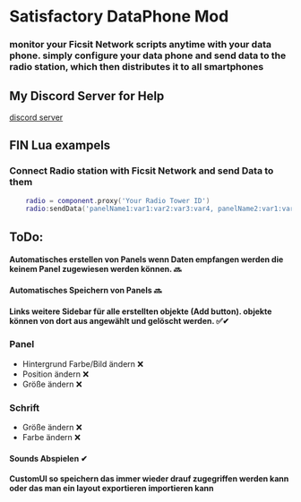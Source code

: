 
# Satisfactory DataPhone Mod 


### monitor your Ficsit Network scripts anytime with your data phone. simply configure your data phone and send data to the radio station, which then distributes it to all smartphones

## My Discord Server for Help
[discord server](https://discord.gg/mZRpZTb) 



## FIN Lua exampels

### Connect Radio station with Ficsit Network and send Data to them
```lua
    radio = component.proxy('Your Radio Tower ID')
    radio:sendData('panelName1:var1:var2:var3:var4, panelName2:var1:var2:var3:var4')
```



## ToDo: 


#### Automatisches erstellen von Panels wenn Daten empfangen werden die keinem Panel zugewiesen werden können. 🔜

#### Automatisches Speichern von Panels 🔜


#### Links weitere Sidebar für alle erstellten objekte (Add button). objekte können von dort aus angewählt und gelöscht werden. ✅✔

### Panel
 - Hintergrund Farbe/Bild ändern ❌
 - Position ändern ❌
 - Größe ändern ❌

### Schrift
 - Größe ändern ❌
 - Farbe ändern ❌

#### Sounds Abspielen ✔

#### CustomUI so speichern das immer wieder drauf zugegriffen werden kann oder das man ein layout exportieren importieren kann 


